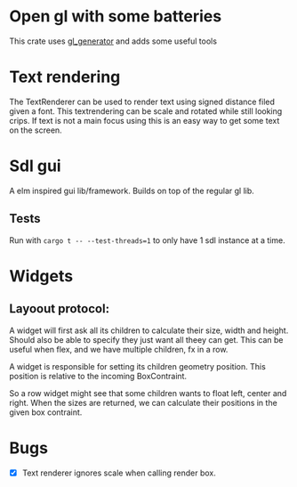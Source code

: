 # Open gl with some batteries

This crate uses [gl_generator](https://crates.io/crates/gl_generator) and adds some useful tools


# Text rendering

The TextRenderer can be used to render text using signed distance filed given a font. This textrendering can be scale and rotated while still looking crips. If text is not a main focus using this is an easy way to get some text on the screen.


# Sdl gui
A elm inspired gui lib/framework. Builds on top of the regular gl lib.



## Tests

Run with `cargo t -- --test-threads=1` to only have 1 sdl instance at a time.


# Widgets

## Layoout protocol:
A widget will first ask all its children to calculate their size, width and height. Should also be able to specify they just want
all theey can get. This can be useful when flex, and we have multiple children, fx in a row.

A widget is responsible for setting its children geometry position. This position is relative to the incoming BoxContraint.

So a row widget might see that some children wants to float left, center and right. When the sizes are returned, we can calculate
their positions in the given box contraint.





# Bugs

* [x] Text renderer ignores scale when calling render box.
